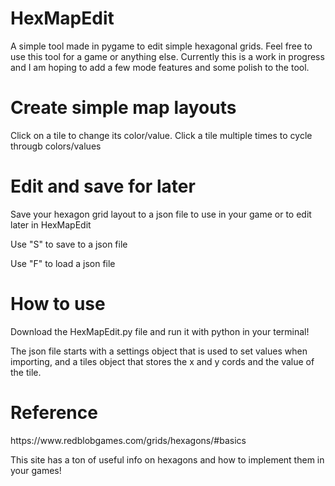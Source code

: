 <h1>HexMapEdit</h1>

A simple tool made in pygame to edit simple hexagonal grids. Feel free to use this tool for a game or anything else. Currently this is a work in progress and I am hoping to add a few mode features and some polish to the tool.



<h1>Create simple map layouts</h1>

Click on a tile to change its color/value. Click a tile multiple times to cycle througb colors/values

<h1>Edit and save for later</h1>

Save your hexagon grid layout to a json file to use in your game or to edit later in HexMapEdit

Use "S" to save to a json file

Use "F" to load a json file


<h1>How to use</h1>

Download the HexMapEdit.py file and run it with python in your terminal!

The json file starts with a settings object that is used to set values when importing, and a tiles object that stores the x and y cords and the value of the tile.


<h1>Reference</h1>
https://www.redblobgames.com/grids/hexagons/#basics

This site has a ton of useful info on hexagons and how to implement them in your games!
